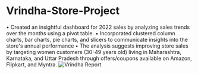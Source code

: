 
# Vrindha-Store-Project
•	Created an insightful dashboard for 2022 sales by analyzing sales trends over the months using a pivot table.
•	Incorporated clustered column charts, bar charts, pie charts, and slicers to communicate insights into the store's annual performance
•	The analysis suggests improving store sales by targeting women customers (30-49 years old) living in Maharashtra, Karnataka, and Uttar Pradesh through 
  offers/coupons available on Amazon, Flipkart, and Myntra.
![Vrindha Report](https://github.com/user-attachments/assets/59bcf1a8-2004-449f-b766-adbff0d57764)
